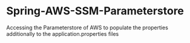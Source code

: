 # Spring-AWS-SSM-Parameterstore
Accessing the Parameterstore of AWS to populate the properties additionally to the application.properties files
